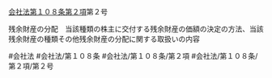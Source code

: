 [会社法第１０８条第２項](会社法＿＿＿＿第１０８条第２項)第２号

残余財産の分配　当該種類の株主に交付する残余財産の価額の決定の方法、当該残余財産の種類その他残余財産の分配に関する取扱いの内容


#会社法
#会社法/第１０８条
#会社法/第１０８条/第２項
#会社法/第１０８条/第２項/第２号
